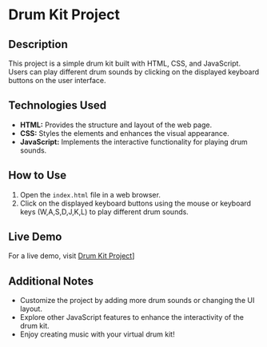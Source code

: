 # Drum Kit Project

## Description

This project is a simple drum kit built with HTML, CSS, and JavaScript. Users can play different drum sounds by clicking on the displayed keyboard buttons on the user interface.

## Technologies Used

- **HTML:** Provides the structure and layout of the web page.
- **CSS:** Styles the elements and enhances the visual appearance.
- **JavaScript:** Implements the interactive functionality for playing drum sounds.

## How to Use

1. Open the `index.html` file in a web browser.
2. Click on the displayed keyboard buttons using the mouse or keyboard keys (W,A,S,D,J,K,L) to play different drum sounds.

## Live Demo

For a live demo, visit [Drum Kit Project](https://suhag2001.github.io/drum-kit/)]

## Additional Notes

- Customize the project by adding more drum sounds or changing the UI layout.
- Explore other JavaScript features to enhance the interactivity of the drum kit.
- Enjoy creating music with your virtual drum kit!

